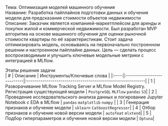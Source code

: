 Тема: Оптимизация моделей машинного обучения  
Название: Разработка пайплайнов подготовки данных и обучения модели для предсказания стоимости объектов недвижимости  
Описание: Заказчик является компанией-маркетплейсом для аренды и покупки жилой и коммерческой недвижимости. Был разработан MVP алгоритма на основе машинного обучения для оценки рыночной стоимости квартиры по её характеристикам. Стоит задача оптимизировать модель, основываясь на первоначально построенном решении и настроенном пайплайне данных. Цель — сделать процесс воспроизводимым и улучшить ключевые модельные метрики с интеграцией в MLflow.


Этапы решения задачи    
| # | Описание | Инструменты/Ключевые слова |
|:----:|:---------------------------|:-----------------------------------------------------------|
| 1 | Разворачивание MLflow Tracking Server и MLflow Model Registry. Регистрация существующей модели | `PostgreSQL` `MLFlow` `pandas` `S3`|
| 2 | Проведение исследовательского анализа данных и логирование Jupyter Notebook с EDA в MLflow | `pandas` `matplotlib` `numpy` |
| 3 | Генерация признаков и обучение модели | `sklearn` `CatboostRegressor`|
| 4 | Отбор признаков и обучение новой версии модели | `autofeat` `mlxtend`|
| 5 | Подбор гиперпараметров и обучение новой версии модели | `Optuna`|